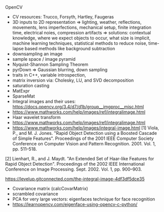 OpenCV
* CV resources: Trucco, Forsyth, Hartley, Faugeras
* 3D inputs to 2D representation =>  lighting, weather, reflections, movements, lens imperfections, mechanical setup, finite integration time, electrical noies, compression artifacts => solutions: contextual knowledge, where we expect objects to occur, what size is implicit, machine learning techniques, statistical methods to reduce noise, time-lapse based methods like background subtraction
* downsampling an image
* sample space / image pyramid
* Nyquist-Shannon Sampling Theorem
* pyrDown => Gaussian blurring, down sampling
* traits in C++, variable introspection, 
* matrix inversion via: Cholesky, LU, and SVD decomposition
* saturation casting
* MatExpr
* SparseMat
* Integral images and their uses: https://docs.opencv.org/3.4/d7/d1b/group__imgproc__misc.html
* https://www.mathworks.com/help/images/ref/integralimage.html
* Haar wavelet transform
* https://www.mathworks.com/help/images/ref/integralimage.html
* https://www.mathworks.com/help/images/integral-image.html
[1] Viola, P., and M. J. Jones. "Rapid Object Detection using a Boosted Cascade of Simple Features". Proceedings of the 2001 IEEE Computer Society Conference on Computer Vision and Pattern Recognition. 2001. Vol. 1, pp. 511–518.

[2] Lienhart, R., and J. Maydt. "An Extended Set of Haar-like Features for Rapid Object Detection". Proceedings of the 2002 IEEE International Conference on Image Processing. Sept. 2002. Vol. 1, pp. 900–903.

https://levelup.gitconnected.com/the-integral-image-4df3df5dce35

* Covariance matrix (calcCovarMatrix)
* scrambled covariance
* PCA for very large vectors: eigenfaces technique for face recognition
* https://learnopencv.com/eigenface-using-opencv-c-python/